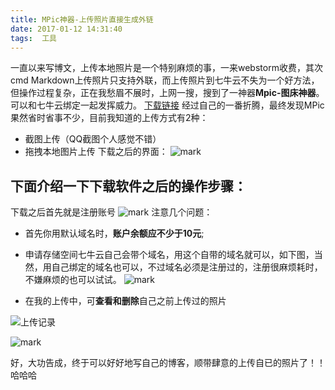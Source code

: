 ```yaml
---
title: MPic神器-上传照片直接生成外链
date: 2017-01-12 14:31:40
tags:  工具
---
```


一直以来写博文，上传本地照片是一个特别麻烦的事，一来webstorm收费，其次cmd Markdown上传照片只支持外联，而上传照片到七牛云不失为一个好方法，但操作过程复杂，正在我愁眉不展时，上网一搜，搜到了一神器**Mpic-图床神器**。可以和七牛云绑定一起发挥威力。
[下载链接][1]
经过自己的一番折腾，最终发现MPic果然省时省事不少，目前我知道的上传方式有2种：
* 截图上传（QQ截图个人感觉不错）
* 拖拽本地图片上传
下载之后的界面：
![mark](http://ojmcn9nlw.qnssl.com/blog/20170116/230234883.png)
## 下面介绍一下下载软件之后的操作步骤：

下载之后首先就是注册账号
![mark](http://ojmcn9nlw.qnssl.com/blog/20170112/143020429.png)
注意几个问题：
* 首先你用默认域名时，**账户余额应不少于10元**;
* 申请存储空间七牛云自己会带个域名，用这个自带的域名就可以，如下图，当然，用自己绑定的域名也可以，不过域名必须是注册过的，注册很麻烦耗时，不嫌麻烦的也可以试试。
 ![mark](http://ojmcn9nlw.qnssl.com/blog/20170116/225538657.png)


* 在我的上传中，可**查看和删除**自己之前上传过的照片

![上传记录](http://ojmcn9nlw.qnssl.com/blog/20170116/222915013.png)


![mark](http://ojmcn9nlw.qnssl.com/blog/20170116/230234883.png)

好，大功告成，终于可以好好地写自己的博客，顺带肆意的上传自已的照片了！！哈哈哈






  [1]: http://mpic.lzhaofu.cn/